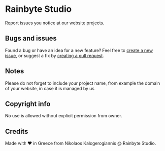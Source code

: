 Rainbyte Studio
===

Report issues you notice at our website projects.

Bugs and issues
---
Found a bug or have an idea for a new feature? Feel free to [create a new issue](https://github.com/kalogerogiannis/projects/issues/new), or suggest a fix by [creating a pull request](https://help.github.com/articles/creating-a-pull-request/).

Notes
---
Please do not forget to include your project name, from example the domain of your website, in case it is managed by us.

Copyright info
---
No use is allowed without explicit permission from owner.

Credits
---
Made with ♥ in Greece from Nikolaos Kalogerogiannis @ Rainbyte Studio.
